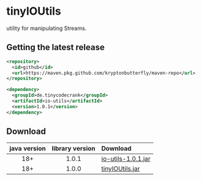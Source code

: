 # tinyIOUtils

utility for manipulating Streams.

## Getting the latest release

```xml
<repository>
  <id>github</id>
  <url>https://maven.pkg.github.com/kryptonbutterfly/maven-repo</url>
</repository>
```

```xml
<dependency>
  <groupId>de.tinycodecrank</groupId>
  <artifactId>io-utils</artifactId>
  <version>1.0.1</version>
</dependency>
```

## Download

java version | library version | Download
:----------: | :-------------: | :-------
18+          | 1.0.1           | [io-utils-1.0.1.jar ](https://github-registry-files.githubusercontent.com/731108692/52309b80-9cf2-11ee-887f-047fae5c4e7a?X-Amz-Algorithm=AWS4-HMAC-SHA256&X-Amz-Credential=AKIAIWNJYAX4CSVEH53A%2F20231228%2Fus-east-1%2Fs3%2Faws4_request&X-Amz-Date=20231228T143456Z&X-Amz-Expires=300&X-Amz-Signature=ad4eb83e39108259d45731c4d3a06d901672ee55786c0bcda13fb2748938540e&X-Amz-SignedHeaders=host&actor_id=0&key_id=0&repo_id=731108692&response-content-disposition=filename%3Dio-utils-1.0.1.jar&response-content-type=application%2Foctet-stream)
18+          | 1.0.0           | [tinyIOUtils.jar](https://github.com/kryptonbutterfly/tinyIOUtils/releases/download/v1.0.0/tinyIOUtils.jar)
